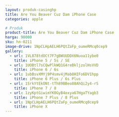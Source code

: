 ```yaml
---
layout: produk-casinghp
title: Are You Beaver Cuz Dam iPhone Case
categories: apple

# Produk
product-title: Are You Beaver Cuz Dam iPhone Case
harga: 90000
sku: hn-0211
image-drive: 1NpCLHpAELH6PQtZaFp_oumeRMcq0cep9
gallery:
  - url: 1VL878tdOCt7F7gBWUUDDX6Nuoa11ybe0
    title: iPhone 5 / 5s / SE
  - url: 1UOBtl7sCQwPlkWQ1G4reBkljzolHsVVD
    title: iPhone 6 / 6s
  - url: 1ubBsvXMYj9P4smv4jMab8HIFo6DV1hpp
    title: iPhone 6 Plus / 6s Plus
  - url: 1SrkYtEkONt-tTh89BBeo88AhQi2y4-rS
    title: iPhone 7 / 8
  - url: 1zyKptGiwimYK0GyB4oxya67HgaTYagb3
    title: iPhone 7 Plus / 8 Plus
  - url: 1NpCLHpAELH6PQtZaFp_oumeRMcq0cep9
    title: iPhone X
---
```

